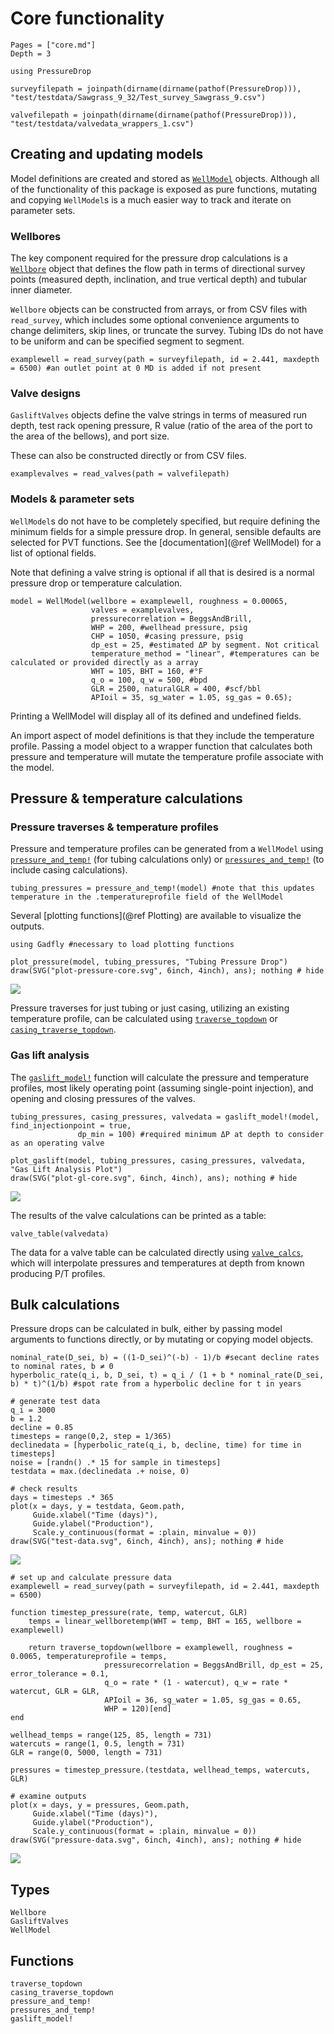 # Core functionality

```@contents
Pages = ["core.md"]
Depth = 3
```

```@setup core
using PressureDrop

surveyfilepath = joinpath(dirname(dirname(pathof(PressureDrop))), "test/testdata/Sawgrass_9_32/Test_survey_Sawgrass_9.csv")

valvefilepath = joinpath(dirname(dirname(pathof(PressureDrop))), "test/testdata/valvedata_wrappers_1.csv")
```

## Creating and updating models

Model definitions are created and stored as [`WellModel`](@ref) objects. Although all of the functionality of this package is exposed as pure functions, mutating and copying `WellModel`s is a much easier way to track and iterate on parameter sets.

### Wellbores

The key component required for the pressure drop calculations is a [`Wellbore`](@ref) object that defines the flow path in terms of directional survey points (measured depth, inclination, and true vertical depth) and tubular inner diameter.

`Wellbore` objects can be constructed from arrays, or from CSV files with `read_survey`, which includes some optional convenience arguments to change delimiters, skip lines, or truncate the survey. Tubing IDs do not have to be uniform and can be specified segment to segment.

```@example core
examplewell = read_survey(path = surveyfilepath, id = 2.441, maxdepth = 6500) #an outlet point at 0 MD is added if not present
```

### Valve designs

`GasliftValves` objects define the valve strings in terms of measured run depth, test rack opening pressure, R value (ratio of the area of the port to the area of the bellows), and port size.

These can also be constructed directly or from CSV files.

```@example core
examplevalves = read_valves(path = valvefilepath)
```

### Models & parameter sets

`WellModel`s do not have to be completely specified, but require defining the minimum fields for a simple pressure drop. In general, sensible defaults are selected for PVT functions. See the [documentation](@ref WellModel) for a list of optional fields.

Note that defining a valve string is optional if all that is desired is a normal pressure drop or temperature calculation.

```@example core
model = WellModel(wellbore = examplewell, roughness = 0.00065,
                  valves = examplevalves,
                  pressurecorrelation = BeggsAndBrill,
                  WHP = 200, #wellhead pressure, psig
                  CHP = 1050, #casing pressure, psig
                  dp_est = 25, #estimated ΔP by segment. Not critical
                  temperature_method = "linear", #temperatures can be calculated or provided directly as a array
                  WHT = 105, BHT = 160, #°F
                  q_o = 100, q_w = 500, #bpd
                  GLR = 2500, naturalGLR = 400, #scf/bbl
                  APIoil = 35, sg_water = 1.05, sg_gas = 0.65);
```
Printing a WellModel will display all of its defined and undefined fields.

An import aspect of model definitions is that they include the temperature profile. Passing a model object to a wrapper function that calculates both pressure and temperature will mutate the temperature profile associate with the model.

## Pressure & temperature calculations

### Pressure traverses & temperature profiles

Pressure and temperature profiles can be generated from a `WellModel` using [`pressure_and_temp!`](@ref) (for tubing calculations only) or [`pressures_and_temp!`](@ref) (to include casing calculations).

```@example core
tubing_pressures = pressure_and_temp!(model) #note that this updates temperature in the .temperatureprofile field of the WellModel
```

Several [plotting functions](@ref Plotting) are available to visualize the outputs.

```@example core
using Gadfly #necessary to load plotting functions

plot_pressure(model, tubing_pressures, "Tubing Pressure Drop")
draw(SVG("plot-pressure-core.svg", 6inch, 4inch), ans); nothing # hide
```

![](plot-pressure-core.svg)

Pressure traverses for just tubing or just casing, utilizing an existing temperature profile, can be calculated using [`traverse_topdown`](@ref) or [`casing_traverse_topdown`](@ref).

### Gas lift analysis

The [`gaslift_model!`](@ref) function will calculate the pressure and temperature profiles, most likely operating point (assuming single-point injection), and opening and closing pressures of the valves.

```@example core
tubing_pressures, casing_pressures, valvedata = gaslift_model!(model, find_injectionpoint = true,
               dp_min = 100) #required minimum ΔP at depth to consider as an operating valve

plot_gaslift(model, tubing_pressures, casing_pressures, valvedata, "Gas Lift Analysis Plot")
draw(SVG("plot-gl-core.svg", 6inch, 4inch), ans); nothing # hide
```

![](plot-gl-core.svg)

The results of the valve calculations can be printed as a table:

```@example core
valve_table(valvedata)
```

The data for a valve table can be calculated directly using [`valve_calcs`](@ref), which will interpolate pressures and temperatures at depth from known producing P/T profiles.

## Bulk calculations

Pressure drops can be calculated in bulk, either by passing model arguments to functions directly, or by mutating or copying model objects.

```@example core
nominal_rate(D_sei, b) = ((1-D_sei)^(-b) - 1)/b #secant decline rates to nominal rates, b ≠ 0
hyperbolic_rate(q_i, b, D_sei, t) = q_i / (1 + b * nominal_rate(D_sei, b) * t)^(1/b) #spot rate from a hyperbolic decline for t in years

# generate test data
q_i = 3000
b = 1.2
decline = 0.85
timesteps = range(0,2, step = 1/365)
declinedata = [hyperbolic_rate(q_i, b, decline, time) for time in timesteps]
noise = [randn() .* 15 for sample in timesteps]
testdata = max.(declinedata .+ noise, 0)

# check results
days = timesteps .* 365
plot(x = days, y = testdata, Geom.path,
     Guide.xlabel("Time (days)"),
     Guide.ylabel("Production"),
     Scale.y_continuous(format = :plain, minvalue = 0))
draw(SVG("test-data.svg", 6inch, 4inch), ans); nothing # hide
```

![](test-data.svg)

```@example core
# set up and calculate pressure data
examplewell = read_survey(path = surveyfilepath, id = 2.441, maxdepth = 6500)

function timestep_pressure(rate, temp, watercut, GLR)
    temps = linear_wellboretemp(WHT = temp, BHT = 165, wellbore = examplewell)

    return traverse_topdown(wellbore = examplewell, roughness = 0.0065, temperatureprofile = temps,
                     pressurecorrelation = BeggsAndBrill, dp_est = 25, error_tolerance = 0.1,
                     q_o = rate * (1 - watercut), q_w = rate * watercut, GLR = GLR,
                     APIoil = 36, sg_water = 1.05, sg_gas = 0.65,
                     WHP = 120)[end]
end

wellhead_temps = range(125, 85, length = 731)
watercuts = range(1, 0.5, length = 731)
GLR = range(0, 5000, length = 731)

pressures = timestep_pressure.(testdata, wellhead_temps, watercuts, GLR)

# examine outputs
plot(x = days, y = pressures, Geom.path,
     Guide.xlabel("Time (days)"),
     Guide.ylabel("Production"),
     Scale.y_continuous(format = :plain, minvalue = 0))
draw(SVG("pressure-data.svg", 6inch, 4inch), ans); nothing # hide
```

![](pressure-data.svg)

## Types

```@docs
Wellbore
GasliftValves
WellModel
```

## Functions

```@docs
traverse_topdown
casing_traverse_topdown
pressure_and_temp!
pressures_and_temp!
gaslift_model!
```
